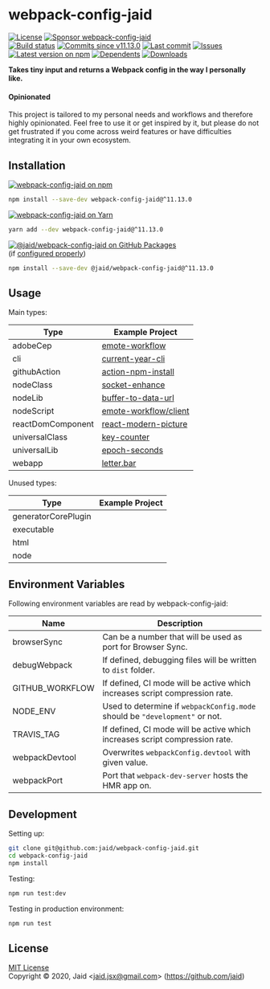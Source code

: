# webpack-config-jaid


<a href="https://raw.githubusercontent.com/jaid/webpack-config-jaid/master/license.txt"><img src="https://img.shields.io/github/license/jaid/webpack-config-jaid?style=flat-square" alt="License"/></a> <a href="https://github.com/sponsors/jaid"><img src="https://img.shields.io/badge/<3-Sponsor-FF45F1?style=flat-square" alt="Sponsor webpack-config-jaid"/></a>  
<a href="https://actions-badge.atrox.dev/jaid/webpack-config-jaid/goto"><img src="https://img.shields.io/endpoint.svg?style=flat-square&url=https%3A%2F%2Factions-badge.atrox.dev%2Fjaid%2Fwebpack-config-jaid%2Fbadge" alt="Build status"/></a> <a href="https://github.com/jaid/webpack-config-jaid/commits"><img src="https://img.shields.io/github/commits-since/jaid/webpack-config-jaid/v11.13.0?style=flat-square&logo=github" alt="Commits since v11.13.0"/></a> <a href="https://github.com/jaid/webpack-config-jaid/commits"><img src="https://img.shields.io/github/last-commit/jaid/webpack-config-jaid?style=flat-square&logo=github" alt="Last commit"/></a> <a href="https://github.com/jaid/webpack-config-jaid/issues"><img src="https://img.shields.io/github/issues/jaid/webpack-config-jaid?style=flat-square&logo=github" alt="Issues"/></a>  
<a href="https://npmjs.com/package/webpack-config-jaid"><img src="https://img.shields.io/npm/v/webpack-config-jaid?style=flat-square&logo=npm&label=latest%20version" alt="Latest version on npm"/></a> <a href="https://github.com/jaid/webpack-config-jaid/network/dependents"><img src="https://img.shields.io/librariesio/dependents/npm/webpack-config-jaid?style=flat-square&logo=npm" alt="Dependents"/></a> <a href="https://npmjs.com/package/webpack-config-jaid"><img src="https://img.shields.io/npm/dm/webpack-config-jaid?style=flat-square&logo=npm" alt="Downloads"/></a>

**Takes tiny input and returns a Webpack config in the way I personally like.**

#### Opinionated

This project is tailored to my personal needs and workflows and therefore highly opinionated. Feel free to use it or get inspired by it, but please do not get frustrated if you come across weird features or have difficulties integrating it in your own ecosystem.




## Installation

<a href="https://npmjs.com/package/webpack-config-jaid"><img src="https://img.shields.io/badge/npm-webpack--config--jaid-C23039?style=flat-square&logo=npm" alt="webpack-config-jaid on npm"/></a>

```bash
npm install --save-dev webpack-config-jaid@^11.13.0
```

<a href="https://yarnpkg.com/package/webpack-config-jaid"><img src="https://img.shields.io/badge/Yarn-webpack--config--jaid-2F8CB7?style=flat-square&logo=yarn&logoColor=white" alt="webpack-config-jaid on Yarn"/></a>

```bash
yarn add --dev webpack-config-jaid@^11.13.0
```

<a href="https://github.com/jaid/webpack-config-jaid/packages"><img src="https://img.shields.io/badge/GitHub Packages-@jaid/webpack--config--jaid-24282e?style=flat-square&logo=github" alt="@jaid/webpack-config-jaid on GitHub Packages"/></a>  
(if [configured properly](https://help.github.com/en/github/managing-packages-with-github-packages/configuring-npm-for-use-with-github-packages))

```bash
npm install --save-dev @jaid/webpack-config-jaid@^11.13.0
```






## Usage

Main types:

Type|Example Project
---|---
adobeCep|[emote-workflow](https://github.com/Jaid/emote-workflow)
cli|[current-year-cli](https://github.com/Jaid/current-year-cli)
githubAction|[action-npm-install](https://github.com/Jaid/action-npm-install)
nodeClass|[socket-enhance](https://github.com/Jaid/socket-enhance)
nodeLib|[buffer-to-data-url](https://github.com/Jaid/buffer-to-data-url)
nodeScript|[emote-workflow/client](https://github.com/Jaid/emote-workflow/tree/master/client)
reactDomComponent|[react-modern-picture](https://github.com/jaid/react-modern-picture)
universalClass|[key-counter](https://github.com/Jaid/key-counter)
universalLib|[epoch-seconds](https://github.com/Jaid/epoch-seconds)
webapp|[letter.bar](https://github.com/Jaid/letter.bar)

Unused types:

Type|Example Project
---|---
generatorCorePlugin|
executable|
html|
node|







## Environment Variables

Following environment variables are read by webpack-config-jaid:

Name|Description
---|---
browserSync|Can be a number that will be used as port for Browser Sync.
debugWebpack|If defined, debugging files will be written to `dist` folder.
GITHUB_WORKFLOW|If defined, CI mode will be active which increases script compression rate.
NODE_ENV|Used to determine if `webpackConfig.mode` should be `"development"` or not.
TRAVIS_TAG|If defined, CI mode will be active which increases script compression rate.
webpackDevtool|Overwrites `webpackConfig.devtool` with given value.
webpackPort|Port that `webpack-dev-server` hosts the HMR app on.







## Development



Setting up:
```bash
git clone git@github.com:jaid/webpack-config-jaid.git
cd webpack-config-jaid
npm install
```
Testing:
```bash
npm run test:dev
```
Testing in production environment:
```bash
npm run test
```


## License
[MIT License](https://raw.githubusercontent.com/jaid/webpack-config-jaid/master/license.txt)  
Copyright © 2020, Jaid \<jaid.jsx@gmail.com> (https://github.com/jaid)
